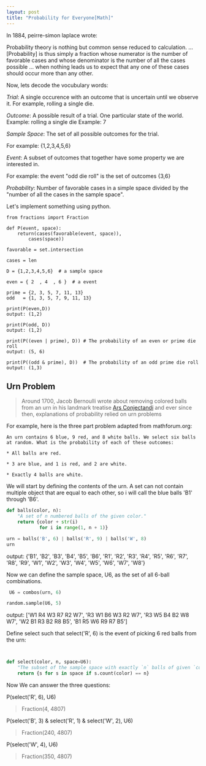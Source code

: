 ```yaml
---
layout: post
title: "Probability for Everyone[Math]"
---
```

In 1884, peirre-simon laplace wrote:

Probability theory is nothing but common sense reduced to calculation. ... [Probability] is thus simply a fraction whose numerator is the number of favorable cases and whose denominator is the number of all the cases possible ... when nothing leads us to expect that any one of these cases should occur more than any other.

Now, lets decode the vocubulary words:

*Trial*: A single occurence with an outcome that is uncertain until we observe it.
For example, rolling a single die.

*Outcome*: A possible result of a trial. One particular state of the world.
Example: rolling a single die
Example: 7

*Sample Space*: The set of all possible outcomes for the trial.

For example: {1,2,3,4,5,6}

*Event*: A subset of outcomes that together have some property we are interested in.

For example: the event "odd die roll" is the set of outcomes {3,6}

*Probability*: Number of favorable cases in a simple space divided by the "number of all the cases in the sample space".

Let's implement something using python.

```
from fractions import Fraction 

def P(event, space):
	return(cases(favorable(event, space)),
		cases(space))

favorable = set.intersection

cases = len

D = {1,2,3,4,5,6}  # a sample space

even = { 2  , 4  , 6 }  # a event

prime = {2, 3, 5, 7, 11, 13}
odd   = {1, 3, 5, 7, 9, 11, 13}

print(P(even,D)) 
output: (1,2)

print(P(odd, D))
output: (1,2)

print(P((even | prime), D)) # The probability of an even or prime die roll
output: (5, 6)

print(P((odd & prime), D))  # The probability of an odd prime die roll
output: (1,3)

```

## Urn Problem

>Around 1700, Jacob Bernoulli wrote about removing colored balls from an urn in his landmark treatise [Ars Conjectandi](https://en.wikipedia.org/wiki/Ars_Conjectandi) and ever since then, explanations of probability relied on urn problems

For example, here is the three part problem adapted from mathforum.org:

	An urn contains 6 blue, 9 red, and 8 white balls. We select six balls at random. What is the probability of each of these outcomes:

	* All balls are red.

	* 3 are blue, and 1 is red, and 2 are white.

	* Exactly 4 balls are white.


We will start by defining the contents of the urn. A set can not contain multiple object that are equal to each other, so i will call the blue balls 'B1' through 'B6'.

```python
def balls(color, n):
    "A set of n numbered balls of the given color."
    return {color + str(i)
            for i in range(1, n + 1)}

urn = balls('B', 6) | balls('R', 9) | balls('W', 8)
urn
```

output: {'B1',
 'B2',
 'B3',
 'B4',
 'B5',
 'B6',
 'R1',
 'R2',
 'R3',
 'R4',
 'R5',
 'R6',
 'R7',
 'R8',
 'R9',
 'W1',
 'W2',
 'W3',
 'W4',
 'W5',
 'W6',
 'W7',
 'W8'}

Now we can define the sample space, U6, as the set of all 6-ball combinations.

```python
 U6 = combos(urn, 6)

random.sample(U6, 5)
```

output: ['W1 R4 W3 R7 R2 W7',
 'R3 W1 B6 W3 R2 W7',
 'R3 W5 B4 B2 W8 W7',
 'W2 B1 R3 B2 R8 B5',
 'B1 R5 W6 R9 R7 B5']



Define select such that select('R', 6) is the event of picking 6 red balls from the urn:

```python


def select(color, n, space=U6):
    "The subset of the sample space with exactly `n` balls of given `color`."
    return {s for s in space if s.count(color) == n}
```

Now We can answer the three questions:

P(select('R', 6), U6)

>Fraction(4, 4807)

P(select('B', 3)  & select('R', 1) & select('W', 2), U6)

>Fraction(240, 4807)

P(select('W', 4), U6)

>Fraction(350, 4807)







